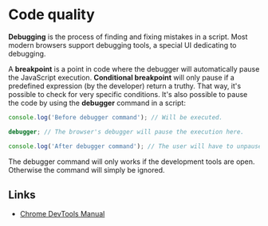 # Code quality

**Debugging** is the process of finding and fixing mistakes in a script.
Most modern browsers support debugging tools, a special UI dedicating to debugging.

A **breakpoint** is a point in code where the debugger will automatically pause the JavaScript execution.
**Conditional breakpoint** will only pause if a predefined expression (by the developer) return a truthy. That way, it's
possible to check for very specific conditions.
It's also possible to pause the code by using the **debugger** command in a script:

```javascript
console.log('Before debugger command'); // Will be executed.

debugger; // The browser's debugger will pause the execution here.

console.log('After debugger command'); // The user will have to unpause the execution for this statement to be executed. 

```
The debugger command will only works if the development tools are open. Otherwise the command will simply be ignored.

## Links
- [Chrome DevTools Manual](https://developers.google.com/web/tools/chrome-devtools.)